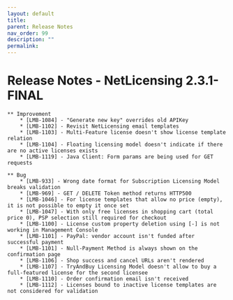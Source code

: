 ```yaml
---
layout: default
title:
parent: Release Notes
nav_order: 99
description: ""
permalink:
---
```


Release Notes - NetLicensing 2.3.1-FINAL
=======================================================================


    ** Improvement
        * [LMB-1084] - "Generate new key" overrides old APIKey
        * [LMB-1102] - Revisit NetLicensing email templates
        * [LMB-1103] - Multi-Feature license doesn't show license template relation
        * [LMB-1104] - Floating licensing model doesn't indicate if there are no active licenses exists
        * [LMB-1119] - Java Client: Form params are being used for GET requests

    ** Bug
        * [LMB-933] - Wrong date format for Subscription Licensing Model breaks validation
        * [LMB-969] - GET / DELETE Token method returns HTTP500
        * [LMB-1046] - For license templates that allow no price (empty), it is not possible to empty it once set
        * [LMB-1047] - With only free licenses in shopping cart (total price 0), PSP selection still required for checkout
        * [LMB-1100] - License custom property deletion using [-] is not working in Management Console
        * [LMB-1101] - PayPal: vendor account isn't funded after successful payment
        * [LMB-1101] - Null-Payment Method is always shown on the confirmation page
        * [LMB-1106] - Shop success and cancel URLs aren't rendered
        * [LMB-1107] - TryAndBuy Licensing Model doesn't allow to buy a full-featured license for the second licensee
        * [LMB-1110] - Order confirmation email isn't received
        * [LMB-1112] - Licenses bound to inactive license templates are not considered for validation
